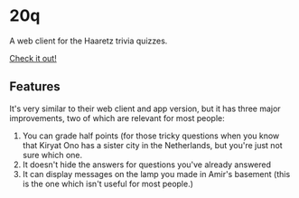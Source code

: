 # 20q

A web client for the Haaretz trivia quizzes.

[Check it out!](https://20q.glitch.me)

## Features

It's very similar to their web client and app version, but it has three major improvements, two of which are relevant for most people:

1. You can grade half points (for those tricky questions when you know that Kiryat Ono has a sister city in the Netherlands, but you're just not sure which one.
2. It doesn't hide the answers for questions you've already answered
3. It can display messages on the lamp you made in Amir's basement (this is the one which isn't useful for most people.)
